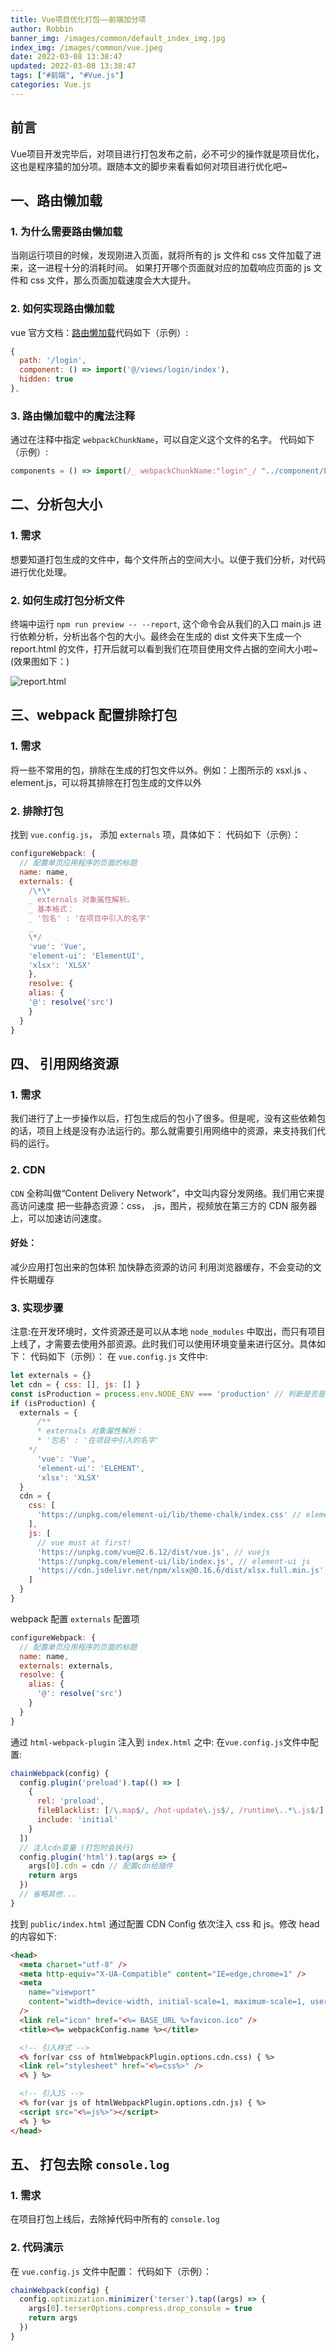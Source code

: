 ```yaml
---
title: Vue项目优化打包——前端加分项
author: Robbin
banner_img: /images/common/default_index_img.jpg
index_img: /images/common/vue.jpeg
date: 2022-03-08 13:38:47
updated: 2022-03-08 13:38:47
tags: ["#前端", "#Vue.js"]
categories: Vue.js
---
```


## 前言

<p class="note note-success">Vue项目开发完毕后，对项目进行打包发布之前，必不可少的操作就是项目优化，这也是程序猿的加分项。跟随本文的脚步来看看如何对项目进行优化吧~</p>

<!-- more -->

## 一、路由懒加载

### 1. 为什么需要路由懒加载

当刚运行项目的时候，发现刚进入页面，就将所有的 js 文件和 css 文件加载了进来，这一进程十分的消耗时间。
如果打开哪个页面就对应的加载响应页面的 js 文件和 css 文件，那么页面加载速度会大大提升。

### 2. 如何实现路由懒加载

vue 官方文档：[路由懒加载](https://router.vuejs.org/zh/guide/advanced/lazy-loading.html)代码如下（示例）:

```JavaScript
{
  path: '/login',
  component: () => import('@/views/login/index'),
  hidden: true
},
```

### 3. 路由懒加载中的魔法注释

通过在注释中指定 `webpackChunkName`，可以自定义这个文件的名字。
代码如下（示例）:

```JavaScript
components = () => import(/_ webpackChunkName:"login"_/ "../component/Login.vue")
```

## 二、分析包大小

### 1. 需求

想要知道打包生成的文件中，每个文件所占的空间大小。以便于我们分析，对代码进行优化处理。

### 2. 如何生成打包分析文件

终端中运行 `npm run preview -- --report`, 这个命令会从我们的入口 main.js 进行依赖分析，分析出各个包的大小。最终会在生成的 dist 文件夹下生成一个 report.html 的文件，打开后就可以看到我们在项目使用文件占据的空间大小啦~
(效果图如下：)

![report.html](./images/a8edced7345a44a1b732df1bb2596db1.jpg)

## 三、webpack 配置排除打包

### 1. 需求

将一些不常用的包，排除在生成的打包文件以外。例如：上图所示的 xsxl.js 、 element.js，可以将其排除在打包生成的文件以外

### 2. 排除打包

找到 `vue.config.js`， 添加 `externals` 项，具体如下：
代码如下（示例）：

```JavaScript
configureWebpack: {
  // 配置单页应用程序的页面的标题
  name: name,
  externals: {
    /\*\*
    _ externals 对象属性解析。
    _ 基本格式：
    _ '包名' : '在项目中引入的名字'
    _
    \*/
    'vue': 'Vue',
    'element-ui': 'ElementUI',
    'xlsx': 'XLSX'
    },
    resolve: {
    alias: {
    '@': resolve('src')
    }
  }
}
```

## 四、 引用网络资源

### 1. 需求

我们进行了上一步操作以后，打包生成后的包小了很多。但是呢，没有这些依赖包的话，项目上线是没有办法运行的。那么就需要引用网络中的资源，来支持我们代码的运行。

### 2. CDN

`CDN` 全称叫做“Content Delivery Network”，中文叫内容分发网络。我们用它来提高访问速度
把一些静态资源：css， .js，图片，视频放在第三方的 CDN 服务器上，可以加速访问速度。

#### 好处：

减少应用打包出来的包体积
加快静态资源的访问
利用浏览器缓存，不会变动的文件长期缓存

### 3. 实现步骤

注意:在开发环境时，文件资源还是可以从本地 `node_modules` 中取出，而只有项目上线了，才需要去使用外部资源。此时我们可以使用环境变量来进行区分。具体如下：
代码如下（示例）：
在 `vue.config.js` 文件中:

```JavaScript
let externals = {}
let cdn = { css: [], js: [] }
const isProduction = process.env.NODE_ENV === 'production' // 判断是否是生产环境
if (isProduction) {
  externals = {
      /**
      * externals 对象属性解析：
      * '包名' : '在项目中引入的名字'
    */
      'vue': 'Vue',
      'element-ui': 'ELEMENT',
      'xlsx': 'XLSX'
  }
  cdn = {
    css: [
      'https://unpkg.com/element-ui/lib/theme-chalk/index.css' // element-ui css 样式表
    ],
    js: [
      // vue must at first!
      'https://unpkg.com/vue@2.6.12/dist/vue.js', // vuejs
      'https://unpkg.com/element-ui/lib/index.js', // element-ui js
      'https://cdn.jsdelivr.net/npm/xlsx@0.16.6/dist/xlsx.full.min.js', // xlsx
    ]
  }
}
```

webpack 配置 `externals` 配置项

```JavaScript
configureWebpack: {
  // 配置单页应用程序的页面的标题
  name: name,
  externals: externals,
  resolve: {
    alias: {
      '@': resolve('src')
    }
  }
}
```

通过 `html-webpack-plugin` 注入到 `index.html` 之中:
在`vue.config.js`文件中配置:

```JavaScript
chainWebpack(config) {
  config.plugin('preload').tap(() => [
    {
      rel: 'preload',
      fileBlacklist: [/\.map$/, /hot-update\.js$/, /runtime\..*\.js$/],
      include: 'initial'
    }
  ])
  // 注入cdn变量 (打包时会执行)
  config.plugin('html').tap(args => {
    args[0].cdn = cdn // 配置cdn给插件
    return args
  })
  // 省略其他...
}
```

找到 `public/index.html` 通过配置 CDN Config 依次注入 css 和 js。修改 head 的内容如下:

```html
<head>
  <meta charset="utf-8" />
  <meta http-equiv="X-UA-Compatible" content="IE=edge,chrome=1" />
  <meta
    name="viewport"
    content="width=device-width, initial-scale=1, maximum-scale=1, user-scalable=no"
  />
  <link rel="icon" href="<%= BASE_URL %>favicon.ico" />
  <title><%= webpackConfig.name %></title>

  <!-- 引入样式 -->
  <% for(var css of htmlWebpackPlugin.options.cdn.css) { %>
  <link rel="stylesheet" href="<%=css%>" />
  <% } %>

  <!-- 引入JS -->
  <% for(var js of htmlWebpackPlugin.options.cdn.js) { %>
  <script src="<%=js%>"></script>
  <% } %>
</head>
```

## 五、 打包去除 `console.log`

### 1. 需求

在项目打包上线后，去除掉代码中所有的 `console.log`

### 2. 代码演示

在 `vue.config.js` 文件中配置：
代码如下（示例）：

```JavaScript
chainWebpack(config) {
  config.optimization.minimizer('terser').tap((args) => {
    args[0].terserOptions.compress.drop_console = true
    return args
  })
}
```
